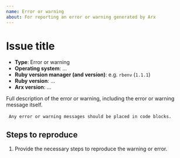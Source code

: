 ```yaml
---
name: Error or warning
about: For reporting an error or warning generated by Arx
---
```


# Issue title

- **Type**: Error or warning
- **Operating system**: ...
- **Ruby version manager (and version)**: e.g. `rbenv` (`1.1.1`)
- **Ruby version**: ...
- **Arx version**: ...

Full description of the error or warning, including the error or warning message itself.

​```
Any error or warning messages should be placed in code blocks.
​```

## Steps to reproduce

1. Provide the necessary steps to reproduce the warning or error.
````